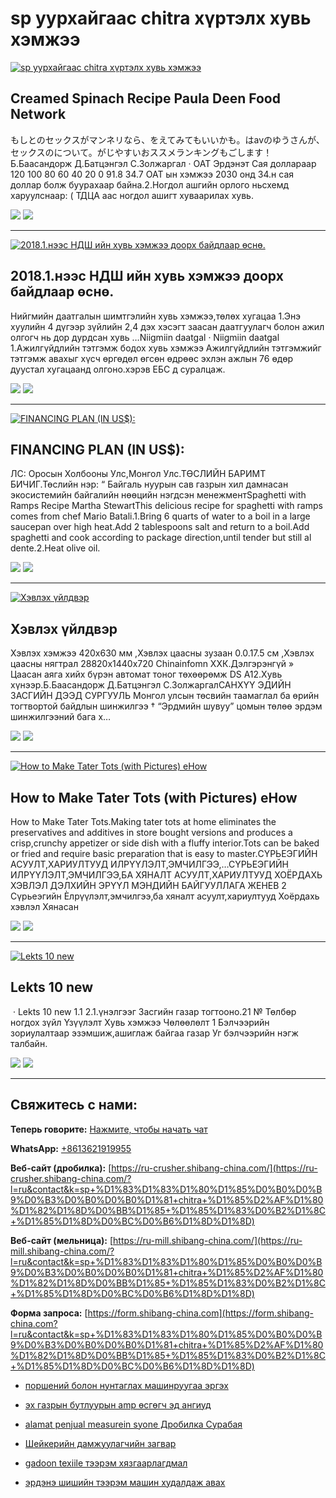 # sp уурхайгаас chitra хүртэлх хувь хэмжээ

<a href="https://swt.shibang-china.com/?l=ru&img&k=sp+%D1%83%D1%83%D1%80%D1%85%D0%B0%D0%B9%D0%B3%D0%B0%D0%B0%D1%81+chitra+%D1%85%D2%AF%D1%80%D1%82%D1%8D%D0%BB%D1%85+%D1%85%D1%83%D0%B2%D1%8C+%D1%85%D1%8D%D0%BC%D0%B6%D1%8D%D1%8D" target="_blank">![sp уурхайгаас chitra хүртэлх хувь хэмжээ](http://static.shibang-china.com/all-800x300/818.jpg)</a>

## Creamed Spinach Recipe Paula Deen Food Network
もしとのセックスがマンネリなら、をえてみてもいいかも。はavのゆうさんが、セックスのについて。がじやすいおススメランキングもごします！Б.Баасандорж Д.Батцэнгэл С.Золжаргал&nbsp;&#0183;&#32;ОАТ Эрдэнэт Сая доллараар 120 100 80 60 40 20 0 91.8 34.7 ОАТ ын хэмжээ 2030 онд 34.н сая доллар болж буурахаар байна.2.Ногдол ашгийн орлого ньсхемд харуулснаар: ( ТДЦА аас ногдол ашигт хуваарилах хувь.


<a href="https://whatsapp.shibangsoft.com/WhatsApp.php" target="_blank" title="WhatsApp">![](http://static.shibang-china.com/icon/whatsapp.png)</a> <a href="https://swt.shibang-china.com/?l=ru&icon&k=sp+%D1%83%D1%83%D1%80%D1%85%D0%B0%D0%B9%D0%B3%D0%B0%D0%B0%D1%81+chitra+%D1%85%D2%AF%D1%80%D1%82%D1%8D%D0%BB%D1%85+%D1%85%D1%83%D0%B2%D1%8C+%D1%85%D1%8D%D0%BC%D0%B6%D1%8D%D1%8D" target="_blank">![](http://static.shibang-china.com/icon/chat-ru.png)</a>

---

<a href="https://swt.shibang-china.com/?l=ru&img&k=sp+%D1%83%D1%83%D1%80%D1%85%D0%B0%D0%B9%D0%B3%D0%B0%D0%B0%D1%81+chitra+%D1%85%D2%AF%D1%80%D1%82%D1%8D%D0%BB%D1%85+%D1%85%D1%83%D0%B2%D1%8C+%D1%85%D1%8D%D0%BC%D0%B6%D1%8D%D1%8D" target="_blank">![2018.1.нээс НДШ ийн хувь хэмжээ доорх байдлаар өснө.](http://static.shibang-china.com/all-800x300/226.jpg)</a>

## 2018.1.нээс НДШ ийн хувь хэмжээ доорх байдлаар өснө.
Нийгмийн даатгалын шимтгэлийн хувь хэмжээ,төлөх хугацаа 1.Энэ хуулийн 4 дүгээр зүйлийн 2,4 дэх хэсэгт заасан даатгуулагч болон ажил олгогч нь дор дурдсан хувь …Niigmiin daatgal&nbsp;&#0183;&#32;Niigmiin daatgal 1.Ажилгүйдлийн тэтгэмж бодох хувь хэмжээ Ажилгүйдлийн тэтгэмжийг тэтгэмж авахыг хүсч өргөдөл өгсөн өдрөөс эхлэн ажлын 76 өдөр дуустал хугацаанд олгоно.хэрэв ЕБС д суралцаж.


<a href="https://whatsapp.shibangsoft.com/WhatsApp.php" target="_blank" title="WhatsApp">![](http://static.shibang-china.com/icon/whatsapp.png)</a> <a href="https://swt.shibang-china.com/?l=ru&icon&k=sp+%D1%83%D1%83%D1%80%D1%85%D0%B0%D0%B9%D0%B3%D0%B0%D0%B0%D1%81+chitra+%D1%85%D2%AF%D1%80%D1%82%D1%8D%D0%BB%D1%85+%D1%85%D1%83%D0%B2%D1%8C+%D1%85%D1%8D%D0%BC%D0%B6%D1%8D%D1%8D" target="_blank">![](http://static.shibang-china.com/icon/chat-ru.png)</a>

---

<a href="https://swt.shibang-china.com/?l=ru&img&k=sp+%D1%83%D1%83%D1%80%D1%85%D0%B0%D0%B9%D0%B3%D0%B0%D0%B0%D1%81+chitra+%D1%85%D2%AF%D1%80%D1%82%D1%8D%D0%BB%D1%85+%D1%85%D1%83%D0%B2%D1%8C+%D1%85%D1%8D%D0%BC%D0%B6%D1%8D%D1%8D" target="_blank">![FINANCING PLAN (IN US$):](http://static.shibang-china.com/all-800x300/477.jpg)</a>

## FINANCING PLAN (IN US$):
ЛС: Оросын Холбооны Улс,Монгол Улс.ТӨСЛИЙН БАРИМТ БИЧИГ.Төслийн нэр: “ Байгаль нуурын сав газрын хил дамнасан экосистемийн байгалийн нөөцийн нэгдсэн менежментSpaghetti with Ramps Recipe Martha StewartThis delicious recipe for spaghetti with ramps comes from chef Mario Batali.1.Bring 6 quarts of water to a boil in a large saucepan over high heat.Add 2 tablespoons salt and return to a boil.Add spaghetti and cook according to package direction,until tender but still al dente.2.Heat olive oil.


<a href="https://whatsapp.shibangsoft.com/WhatsApp.php" target="_blank" title="WhatsApp">![](http://static.shibang-china.com/icon/whatsapp.png)</a> <a href="https://swt.shibang-china.com/?l=ru&icon&k=sp+%D1%83%D1%83%D1%80%D1%85%D0%B0%D0%B9%D0%B3%D0%B0%D0%B0%D1%81+chitra+%D1%85%D2%AF%D1%80%D1%82%D1%8D%D0%BB%D1%85+%D1%85%D1%83%D0%B2%D1%8C+%D1%85%D1%8D%D0%BC%D0%B6%D1%8D%D1%8D" target="_blank">![](http://static.shibang-china.com/icon/chat-ru.png)</a>

---

<a href="https://swt.shibang-china.com/?l=ru&img&k=sp+%D1%83%D1%83%D1%80%D1%85%D0%B0%D0%B9%D0%B3%D0%B0%D0%B0%D1%81+chitra+%D1%85%D2%AF%D1%80%D1%82%D1%8D%D0%BB%D1%85+%D1%85%D1%83%D0%B2%D1%8C+%D1%85%D1%8D%D0%BC%D0%B6%D1%8D%D1%8D" target="_blank">![Хэвлэх үйлдвэр](http://static.shibang-china.com/all-800x300/399.jpg)</a>

## Хэвлэх үйлдвэр
Хэвлэх хэмжээ 420х630 мм ,Хэвлэх цаасны зузаан 0.0.17.5 см ,Хэвлэх цаасны нягтрал 28820х1440х720 Chinainfomn ХХК.Дэлгэрэнгүй &#187; Цаасан аяга хийх бүрэн автомат тоног төхөөрөмж DS A12.Хувь хүнээр.Б.Баасандорж Д.Батцэнгэл С.ЗолжаргалСАНХҮҮ ЭДИЙН ЗАСГИЙН ДЭЭД СУРГУУЛЬ Монгол улсын төсвийн таамаглал ба өрийн тогтвортой байдлын шинжилгээ † “Эрдмийн шувуу” цомын төлөө эрдэм шинжилгээний бага х…


<a href="https://whatsapp.shibangsoft.com/WhatsApp.php" target="_blank" title="WhatsApp">![](http://static.shibang-china.com/icon/whatsapp.png)</a> <a href="https://swt.shibang-china.com/?l=ru&icon&k=sp+%D1%83%D1%83%D1%80%D1%85%D0%B0%D0%B9%D0%B3%D0%B0%D0%B0%D1%81+chitra+%D1%85%D2%AF%D1%80%D1%82%D1%8D%D0%BB%D1%85+%D1%85%D1%83%D0%B2%D1%8C+%D1%85%D1%8D%D0%BC%D0%B6%D1%8D%D1%8D" target="_blank">![](http://static.shibang-china.com/icon/chat-ru.png)</a>

---

<a href="https://swt.shibang-china.com/?l=ru&img&k=sp+%D1%83%D1%83%D1%80%D1%85%D0%B0%D0%B9%D0%B3%D0%B0%D0%B0%D1%81+chitra+%D1%85%D2%AF%D1%80%D1%82%D1%8D%D0%BB%D1%85+%D1%85%D1%83%D0%B2%D1%8C+%D1%85%D1%8D%D0%BC%D0%B6%D1%8D%D1%8D" target="_blank">![How to Make Tater Tots (with Pictures) eHow](http://static.shibang-china.com/all-800x300/564.jpg)</a>

## How to Make Tater Tots (with Pictures) eHow
How to Make Tater Tots.Making tater tots at home eliminates the preservatives and additives in store bought versions and produces a crisp,crunchy appetizer or side dish with a fluffy interior.Tots can be baked or fried and require basic preparation that is easy to master.СҮРЬЕЭГИЙН АСУУЛТ,ХАРИУЛТУУД ИЛРҮҮЛЭЛТ,ЭМЧИЛГЭЭ,…СҮРЬЕЭГИЙН ИЛРҮҮЛЭЛТ,ЭМЧИЛГЭЭ,БА ХЯНАЛТ АСУУЛТ,ХАРИУЛТУУД ХОЁРДАХЬ ХЭВЛЭЛ ДЭЛХИЙН ЭРҮҮЛ МЭНДИЙН БАЙГУУЛЛАГА ЖЕНЕВ 2 Сүрьеэгийн &#200;лрүүлэлт,эмчилгээ,ба хяналт асуулт,хариултууд Хоёрдахь хэвлэл Хянасан


<a href="https://whatsapp.shibangsoft.com/WhatsApp.php" target="_blank" title="WhatsApp">![](http://static.shibang-china.com/icon/whatsapp.png)</a> <a href="https://swt.shibang-china.com/?l=ru&icon&k=sp+%D1%83%D1%83%D1%80%D1%85%D0%B0%D0%B9%D0%B3%D0%B0%D0%B0%D1%81+chitra+%D1%85%D2%AF%D1%80%D1%82%D1%8D%D0%BB%D1%85+%D1%85%D1%83%D0%B2%D1%8C+%D1%85%D1%8D%D0%BC%D0%B6%D1%8D%D1%8D" target="_blank">![](http://static.shibang-china.com/icon/chat-ru.png)</a>

---

<a href="https://swt.shibang-china.com/?l=ru&img&k=sp+%D1%83%D1%83%D1%80%D1%85%D0%B0%D0%B9%D0%B3%D0%B0%D0%B0%D1%81+chitra+%D1%85%D2%AF%D1%80%D1%82%D1%8D%D0%BB%D1%85+%D1%85%D1%83%D0%B2%D1%8C+%D1%85%D1%8D%D0%BC%D0%B6%D1%8D%D1%8D" target="_blank">![Lekts 10 new](http://static.shibang-china.com/all-800x300/654.jpg)</a>

## Lekts 10 new
&nbsp;&#0183;&#32;Lekts 10 new 1.1 2.1.үнэлгээг Засгийн газар тогтооно.21 № Төлбөр ногдох зүйл Үзүүлэлт Хувь хэмжээ Чөлөөлөлт 1 Бэлчээрийн зориулалтаар эзэмшиж,ашиглаж байгаа газар Уг бэлчээрийн нэгж талбайн.

<a href="https://whatsapp.shibangsoft.com/WhatsApp.php" target="_blank" title="WhatsApp">![](http://static.shibang-china.com/icon/whatsapp.png)</a> <a href="https://swt.shibang-china.com/?l=ru&icon&k=sp+%D1%83%D1%83%D1%80%D1%85%D0%B0%D0%B9%D0%B3%D0%B0%D0%B0%D1%81+chitra+%D1%85%D2%AF%D1%80%D1%82%D1%8D%D0%BB%D1%85+%D1%85%D1%83%D0%B2%D1%8C+%D1%85%D1%8D%D0%BC%D0%B6%D1%8D%D1%8D" target="_blank">![](http://static.shibang-china.com/icon/chat-ru.png)</a>

---
## Свяжитесь с нами:

**Теперь говорите:** [Нажмите, чтобы начать чат](https://swt.shibang-china.com?l=ru&contact&k=sp+%D1%83%D1%83%D1%80%D1%85%D0%B0%D0%B9%D0%B3%D0%B0%D0%B0%D1%81+chitra+%D1%85%D2%AF%D1%80%D1%82%D1%8D%D0%BB%D1%85+%D1%85%D1%83%D0%B2%D1%8C+%D1%85%D1%8D%D0%BC%D0%B6%D1%8D%D1%8D)

**WhatsApp:**  [+8613621919955](https://whatsapp.shibangsoft.com/WhatsApp.php)

**Веб-сайт (дробилка):** [https://ru-crusher.shibang-china.com/](https://ru-crusher.shibang-china.com/?l=ru&contact&k=sp+%D1%83%D1%83%D1%80%D1%85%D0%B0%D0%B9%D0%B3%D0%B0%D0%B0%D1%81+chitra+%D1%85%D2%AF%D1%80%D1%82%D1%8D%D0%BB%D1%85+%D1%85%D1%83%D0%B2%D1%8C+%D1%85%D1%8D%D0%BC%D0%B6%D1%8D%D1%8D)

**Веб-сайт (мельница):** [https://ru-mill.shibang-china.com/](https://ru-mill.shibang-china.com/?l=ru&contact&k=sp+%D1%83%D1%83%D1%80%D1%85%D0%B0%D0%B9%D0%B3%D0%B0%D0%B0%D1%81+chitra+%D1%85%D2%AF%D1%80%D1%82%D1%8D%D0%BB%D1%85+%D1%85%D1%83%D0%B2%D1%8C+%D1%85%D1%8D%D0%BC%D0%B6%D1%8D%D1%8D)

**Форма запроса:** [https://form.shibang-china.com](https://form.shibang-china.com?l=ru&contact&k=sp+%D1%83%D1%83%D1%80%D1%85%D0%B0%D0%B9%D0%B3%D0%B0%D0%B0%D1%81+chitra+%D1%85%D2%AF%D1%80%D1%82%D1%8D%D0%BB%D1%85+%D1%85%D1%83%D0%B2%D1%8C+%D1%85%D1%8D%D0%BC%D0%B6%D1%8D%D1%8D)

* [поршений болон нунтаглах машинруугаа эргэх](../127/%D0%BF%D0%BE%D1%80%D1%88%D0%B5%D0%BD%D0%B8%D0%B9%20%D0%B1%D0%BE%D0%BB%D0%BE%D0%BD%20%D0%BD%D1%83%D0%BD%D1%82%D0%B0%D0%B3%D0%BB%D0%B0%D1%85%20%D0%BC%D0%B0%D1%88%D0%B8%D0%BD%D1%80%D1%83%D1%83%D0%B3%D0%B0%D0%B0%20%D1%8D%D1%80%D0%B3%D1%8D%D1%85.md)

* [эх газрын бутлуурын amp өсгөгч эд ангиуд](../127/%D1%8D%D1%85%20%D0%B3%D0%B0%D0%B7%D1%80%D1%8B%D0%BD%20%D0%B1%D1%83%D1%82%D0%BB%D1%83%D1%83%D1%80%D1%8B%D0%BD%20amp%20%D3%A9%D1%81%D0%B3%D3%A9%D0%B3%D1%87%20%D1%8D%D0%B4%20%D0%B0%D0%BD%D0%B3%D0%B8%D1%83%D0%B4.md)

* [alamat penjual measurein syone Дробилка Сурабая](../126/alamat%20penjual%20measurein%20syone%20%D0%94%D1%80%D0%BE%D0%B1%D0%B8%D0%BB%D0%BA%D0%B0%20%D0%A1%D1%83%D1%80%D0%B0%D0%B1%D0%B0%D1%8F.md)

* [Шейкерийн дамжуулагчийн загвар](../128/%D0%A8%D0%B5%D0%B9%D0%BA%D0%B5%D1%80%D0%B8%D0%B9%D0%BD%20%D0%B4%D0%B0%D0%BC%D0%B6%D1%83%D1%83%D0%BB%D0%B0%D0%B3%D1%87%D0%B8%D0%B9%D0%BD%20%D0%B7%D0%B0%D0%B3%D0%B2%D0%B0%D1%80.md)

* [gadoon texiile тээрэм хязгаарлагдмал](../129/gadoon%20texiile%20%D1%82%D1%8D%D1%8D%D1%80%D1%8D%D0%BC%20%D1%85%D1%8F%D0%B7%D0%B3%D0%B0%D0%B0%D1%80%D0%BB%D0%B0%D0%B3%D0%B4%D0%BC%D0%B0%D0%BB.md)

* [эрдэнэ шишийн тээрэм машин худалдаж авах](../128/%D1%8D%D1%80%D0%B4%D1%8D%D0%BD%D1%8D%20%D1%88%D0%B8%D1%88%D0%B8%D0%B9%D0%BD%20%D1%82%D1%8D%D1%8D%D1%80%D1%8D%D0%BC%20%D0%BC%D0%B0%D1%88%D0%B8%D0%BD%20%D1%85%D1%83%D0%B4%D0%B0%D0%BB%D0%B4%D0%B0%D0%B6%20%D0%B0%D0%B2%D0%B0%D1%85.md)
